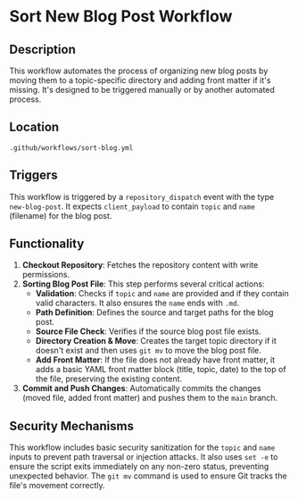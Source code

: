 # Sort New Blog Post Workflow

## Description
This workflow automates the process of organizing new blog posts by moving them to a topic-specific directory and adding front matter if it's missing. It's designed to be triggered manually or by another automated process.

## Location
`.github/workflows/sort-blog.yml`

## Triggers
This workflow is triggered by a `repository_dispatch` event with the type `new-blog-post`. It expects `client_payload` to contain `topic` and `name` (filename) for the blog post.

## Functionality
1.  **Checkout Repository**: Fetches the repository content with write permissions.
2.  **Sorting Blog Post File**: This step performs several critical actions:
    *   **Validation**: Checks if `topic` and `name` are provided and if they contain valid characters. It also ensures the `name` ends with `.md`.
    *   **Path Definition**: Defines the source and target paths for the blog post.
    *   **Source File Check**: Verifies if the source blog post file exists.
    *   **Directory Creation & Move**: Creates the target topic directory if it doesn't exist and then uses `git mv` to move the blog post file.
    *   **Add Front Matter**: If the file does not already have front matter, it adds a basic YAML front matter block (title, topic, date) to the top of the file, preserving the existing content.
3.  **Commit and Push Changes**: Automatically commits the changes (moved file, added front matter) and pushes them to the `main` branch.

## Security Mechanisms
This workflow includes basic security sanitization for the `topic` and `name` inputs to prevent path traversal or injection attacks. It also uses `set -e` to ensure the script exits immediately on any non-zero status, preventing unexpected behavior. The `git mv` command is used to ensure Git tracks the file's movement correctly.
